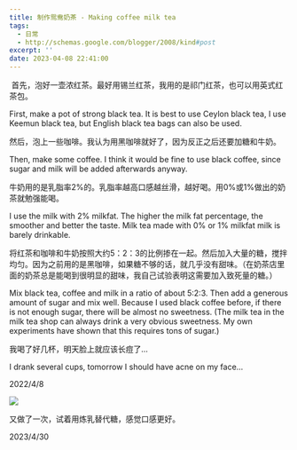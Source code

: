 ```yaml
---
title: 制作鸳鸯奶茶 - Making coffee milk tea
tags:
  - 日常
  - http://schemas.google.com/blogger/2008/kind#post
excerpt: ''
date: 2023-04-08 22:41:00
---
```


<!-- more -->
 首先，泡好一壶浓红茶。最好用锡兰红茶，我用的是祁门红茶，也可以用英式红茶包。

First, make a pot of strong black tea. It is best to use Ceylon black tea, I use Keemun black tea, but English black tea bags can also be used.

  

然后，泡上一些咖啡。我认为用黑咖啡就好了，因为反正之后还要加糖和牛奶。

Then, make some coffee. I think it would be fine to use black coffee, since sugar and milk will be added afterwards anyway.

  

牛奶用的是乳脂率2%的。乳脂率越高口感越丝滑，越好喝。用0%或1%做出的奶茶就勉强能喝。

I use the milk with 2% milkfat. The higher the milk fat percentage, the smoother and better the taste. Milk tea made with 0% or 1% milkfat milk is barely drinkable.

  

将红茶和咖啡和牛奶按照大约5：2：3的比例掺在一起。然后加入大量的糖，搅拌均匀。因为之前用的是黑咖啡，如果糖不够的话，就几乎没有甜味。（在奶茶店里面的奶茶总是能喝到很明显的甜味，我自己试验表明这需要加入致死量的糖。）

Mix black tea, coffee and milk in a ratio of about 5:2:3. Then add a generous amount of sugar and mix well. Because I used black coffee before, if there is not enough sugar, there will be almost no sweetness. (The milk tea in the milk tea shop can always drink a very obvious sweetness. My own experiments have shown that this requires tons of sugar.)

  

我喝了好几杯，明天脸上就应该长痘了...

I drank several cups, tomorrow I should have acne on my face...

  

2022/4/8

  

[![](https://blogger.googleusercontent.com/img/b/R29vZ2xl/AVvXsEjc2qu-ZWVRiU2ZTEkF9lmAwcg-I1miyao-_646d7f_sQ3lcGUn8JOAJBqqz1uIAwxKM-k29x29M6MPKCoz9pEWQwcskccPoPf_k2G0ALQHkecpRXCWAGbROyViqfTBFHyp9z2nxGqkll8yTf6jMDmYriPnOq7PcoGiM-J45RztjuVS3WYoIybFtY5n/w300-h400/photo1681015238.jpeg)](https://blogger.googleusercontent.com/img/b/R29vZ2xl/AVvXsEjc2qu-ZWVRiU2ZTEkF9lmAwcg-I1miyao-_646d7f_sQ3lcGUn8JOAJBqqz1uIAwxKM-k29x29M6MPKCoz9pEWQwcskccPoPf_k2G0ALQHkecpRXCWAGbROyViqfTBFHyp9z2nxGqkll8yTf6jMDmYriPnOq7PcoGiM-J45RztjuVS3WYoIybFtY5n/s1280/photo1681015238.jpeg)

  

  

又做了一次，试着用炼乳替代糖，感觉口感更好。

2023/4/30